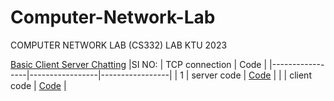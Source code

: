 # Computer-Network-Lab
COMPUTER NETWORK LAB (CS332) LAB KTU 2023

[Basic Client Server Chatting](SocketProgramming/ClientServerChat)
|SI NO:  | TCP connection  |                  Code       |
|-----------------|-----------------|-----------------|
| 1 | server code |   [Code](SocketProgramming/ClientServerChat/server.c)          |
| |  client code  |      [Code](SocketProgramming/ClientServerChat/client.c)            |

